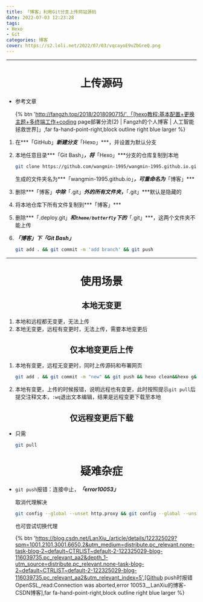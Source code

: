 ```yaml
---
title: 「博客」利用Git分支上传网站源码
date: 2022-07-03 12:23:28
tags:
- Hexo
- Git
categories: 博客
cover: https://s2.loli.net/2022/07/03/vqcayoE9uZbGreQ.png 
---
```




---

# <center>上传源码

- 参考文章

  {% btn 'http://fangzh.top/2018/2018090715/',「[hexo教程:基本配置+更换主题+多终端工作+coding page部署分流(2) | Fangzh的个人博客 | 人工智能拯救世界]」,far fa-hand-point-right,block outline right blue larger %}

1. 在***「GitHub」***新建分支***「Hexo」***，并设置为默认分支

2. 本地任意目录***「Git Bash」***，将***「Hexo」***分支的仓库复制到本地

   ~~~bash
   git clone https://github.com/wangmin-1995/wangmin-1995.github.io.git
   ~~~

   生成的文件夹名为***「wangmin-1995.github.io」***，可重命名为***「博客」***

3. 删除***「博客」***中除***「.git」***外的所有文件夹，***「.git」***默认是隐藏的

4. 将本地仓库下所有文件复制到***「博客」***

5. 删除***「.deploy.git」***和`theme/butterfly`下的***「.git」***，这两个文件夹不能上传

6. ***「博客」***下***「Git Bash」***

   ~~~bash
   git add . && git commit -m 'add branch' && git push
   ~~~


---

# <center>使用场景

## <center>本地无变更

1.  本地和远程都无变更，无法上传
2.  本地无变更，远程有变更时，无法上传，需要本地变更后

## <center>仅本地变更后上传

1. 本地有变更，远程无变更时，同时上传源码和布署网页

   ~~~bash
   git add . && git commit -m "new" && git push && hexo clean&&hexo g&&hexo d
   ~~~

2. 本地有变更，上传的时候报错，说明远程也有变更，此时按照提示`git pull`后提交注释文本，`:wq`退出文本编辑，结果是远程变更下载至本地


## <center>仅远程变更后下载

- 只需

  ~~~bash
  git pull
  ~~~
  

# <center>疑难杂症

- `git push`报错：连接中止，***「error10053」***

  取消代理解决

  ~~~bash
  git config --global --unset http.proxy && git config --global --unset https.proxy
  ~~~

  也可尝试切换代理

  {% btn 'https://blog.csdn.net/LanXiu_/article/details/122325029?spm=1001.2101.3001.6650.2&utm_medium=distribute.pc_relevant.none-task-blog-2~default~CTRLIST~default-2-122325029-blog-116039735.pc_relevant_aa2&depth_1-utm_source=distribute.pc_relevant.none-task-blog-2~default~CTRLIST~default-2-122325029-blog-116039735.pc_relevant_aa2&utm_relevant_index=5',[Github push时报错 OpenSSL_read:Connection was aborted,error 10053__LanXiu的博客-CSDN博客],far fa-hand-point-right,block outline right blue larger %}
